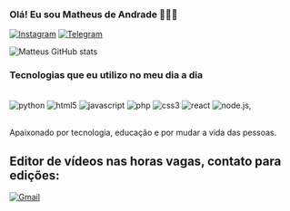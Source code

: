 


### Olá! Eu sou Matheus de Andrade 🙋🏽‍♂️


[![Instagram](https://img.shields.io/badge/Instagram-E4405F?style=for-the-badge&logo=instagram&logoColor=white)](https://www.instagram.com/mateus.devop/)
[![Telegram](https://img.shields.io/badge/Telegram-2CA5E0?style=for-the-badge&logo=telegram&logoColor=white)](https://t.me/+kfd6wcc13d41YTVh)

![Matteus GitHub stats](https://github-readme-stats.vercel.app/api?username=matteusdeveloper&show_icons=true&theme=dracula)

### Tecnologias que eu utilizo no meu dia a dia

<div style ="display: inline_block"><br/>
  <img align="center" alt="python" src="https://img.shields.io/badge/Python-3776AB?style=for-the-badge&logo=python&logoColor=white" />
  <img align="center" alt="html5" src="https://img.shields.io/badge/HTML5-E34F26?style=for-the-badge&logo=html5&logoColor=white" />
  <img align="center" alt="javascript" src="https://img.shields.io/badge/JavaScript-323330?style=for-the-badge&logo=javascript&logoColor=F7DF1E" />
  <img align="center" alt="php" src="https://img.shields.io/badge/PHP-777BB4?style=for-the-badge&logo=php&logoColor=white" />
  <img align="center" alt="css3" src="https://img.shields.io/badge/CSS3-1572B6?style=for-the-badge&logo=css3&logoColor=white" />
  <img align="center" alt="react" src="https://img.shields.io/badge/React-20232A?style=for-the-badge&logo=react&logoColor=61DAFB" />
  <img align="center" alt="node.js," src="https://img.shields.io/badge/React-20232A?style=for-the-badge&logo=react&logoColor=61DAFB" />
</div><br/>

Apaixonado por tecnologia, educação e por mudar a vida das pessoas.

## Editor de vídeos nas horas vagas, contato para edições:
[![Gmail](https://img.shields.io/badge/Gmail-D14836?style=for-the-badge&logo=gmail&logoColor=white)](matteus.develeoper@gmail.com)

